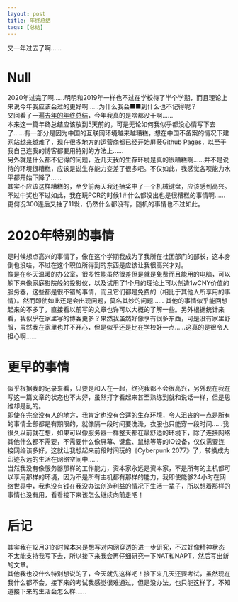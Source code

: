 ```yaml
---
layout: post
title: 年终总结
tags: [总结]
---
```


  又一年过去了啊……<!--more-->    
  
# Null
  2020年过完了啊……明明和2019年一样也不过在学校待了半个学期，而且理论上来说今年我应该会过的更好啊……为什么我会■■到什么也不记得呢？   
  又回看了一遍[去年的年终总结](/2019/12/31/summary.html)，今年我真的是啥都没干啊……   
  本来这一篇年终总结应该放到5天前的，可是无论如何我似乎都没心情写下去了……有一部分是因为中国的互联网环境越来越糟糕，想在中国不备案的情况下建网站越来越难了，现在很多地方的运营商都已经开始屏蔽Github Pages，以至于我自己连我的博客都要用特别的方法上……   
  另外就是什么都不记得的问题，近几天我的生存环境是真的很糟糕啊……并不是说待的环境很糟糕，应该是说生存能力变差了很多吧。不仅如此，我感觉各项能力水平都开始下降了……   
  其实不应该这样糟糕的，至少前两天我还抽奖中了一个机械键盘，应该感到高兴。不过中奖也不过如此，我在玩PCR的时候1＃什么都没出也是很糟糕的事情啊……更何况300连后又抽了11发，仍然什么都没有，随机的事情也不过如此。   

# 2020年特别的事情
  是时候想点高兴的事情了，像在这个学期我成为了我所在社团部门的部长，这本身倒也没啥，不过在这个职位所得到的东西是应该让我很高兴才对。   
  像是在冬天温暖的办公室，很多性能虽然很差但是就是免费而且能用的电脑，可以躺下来像家庭影院般的投影仪，以及试用了1个月的理论上可以创造1wCNY价值的服务器，这些都是很不错的事情，而且它们都是免费的（相比于其他人所享用的事情）。然而即使如此还是会出现问题，莫名其妙的问题……
  其他的事情似乎能回想起来的不多了，直接看以前写的文章也许可以大概的了解一些。另外根据统计来看，我似乎在家里写的博客更多？果然我虽然好像享有很多东西，可是没有家里舒服，虽然我在家里也并不开心，但是似乎还是比在学校好一点……这真的是很令人担心啊……   
  
# 更早的事情
  似乎根据我的记录来看，只要是和人在一起，终究我都不会很高兴，另外现在我在写这一篇文章的状态也不太好，虽然打字看起来甚至熟练到就和说话一样，但是思维却是乱的。   
  即使在完全没有人的地方，我肯定也没有合适的生存环境，令人沮丧的一点是所有的事情全部都是有期限的，就像隔一段时间要洗澡，衣服也只能穿一段时间……我很久以前就在想，如果可以像服务器一样整天都在最舒适的环境下，除了连接网络其他什么都不需要，不需要什么像屏幕、键盘、鼠标等等的IO设备，仅仅需要连接网络该多好，这就让我想起来前段时间玩的《Cyberpunk 2077》了，转换成为印迹永远的生活在网络空间中……   
  当然我没有像服务器那样的工作能力，资本家永远是资本家，不是所有的主机都可以享用那样的环境，因为不是所有主机都有那样的能力，我即使能够24小时在网络世界中，我也没有钱在我没办法创造利益的情况下生活一辈子，所以想着那样的事情也没有用，看看接下来该怎么继续向前走吧！   
  
# 后记
  其实我在12月31的时候本来是想写对内网穿透的进一步研究，不过好像精神状态不太能支持我写下去，所以接下来我会再仔细研究一下NAT和NAPT，然后写出新的文章。   
  其他我也没什么特别想说的了，今天就先这样吧！接下来几天还要考试，虽然现在我什么都不会，接下来的考试我感觉很难通过，但是没办法，也只能这样了，不知道接下来的生活会怎么样……
